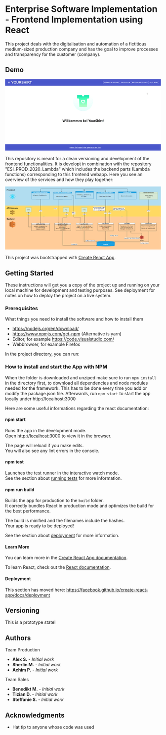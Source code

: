 # Enterprise Software Implementation - Frontend Implementation using React

This project deals with the digitalisation and automation of a fictitious medium-sized production company and has the goal to improve processes and transparency for the customer (company).

## Demo
![Demo Video of Prototype](demo/ReactApp_ESI_GIF_2020.gif)

This repository is meant for a clean versioning and development of the frontend functionalities. It is developt in combination with the repository "ESI_PROD_2020_Lambda" which includes the backend parts (Lambda functions) corresponding to this frontend webapp.
Here you see an overview of the services and how they play together:

![Architecture](demo/Service_Architecture_ESI_2020.PNG)

This project was bootstrapped with [Create React App](https://github.com/facebook/create-react-app).

## Getting Started

These instructions will get you a copy of the project up and running on your local machine for development and testing purposes. See deployment for notes on how to deploy the project on a live system.

### Prerequisites

What things you need to install the software and how to install them
- https://nodejs.org/en/download/
- https://www.npmjs.com/get-npm (Alternative is yarn)
- Editor, for example https://code.visualstudio.com/
- Webbrowser, for example Firefox

In the project directory, you can run:

### How to install and start the App with NPM
When the folder is downloaded and unziped make sure to run `npm install` in the directory first, to download all dependencies and node modules needed for the framework. This has to be done every time you add or modify the package.json file.
Afterwards, run `npm start` to start the app locally under http://localhost:3000

Here are some useful informations regarding the react documentation:

#### npm start

Runs the app in the development mode.<br />
Open [http://localhost:3000](http://localhost:3000) to view it in the browser.

The page will reload if you make edits.<br />
You will also see any lint errors in the console.

#### npm test

Launches the test runner in the interactive watch mode.<br />
See the section about [running tests](https://facebook.github.io/create-react-app/docs/running-tests) for more information.

#### npm run build

Builds the app for production to the `build` folder.<br />
It correctly bundles React in production mode and optimizes the build for the best performance.

The build is minified and the filenames include the hashes.<br />
Your app is ready to be deployed!

See the section about [deployment](https://facebook.github.io/create-react-app/docs/deployment) for more information.

#### Learn More

You can learn more in the [Create React App documentation](https://facebook.github.io/create-react-app/docs/getting-started).

To learn React, check out the [React documentation](https://reactjs.org/).

#### Deployment

This section has moved here: https://facebook.github.io/create-react-app/docs/deployment

## Versioning

This is a prototype state!

## Authors

Team Production
* **Alex S.** - *Initial work*
* **Sherlin M.** - *Initial work*
* **Achim P.** - *Initial work*

Team Sales
* **Benedikt M.** - *Initial work*
* **Tizian D.** - *Initial work*
* **Steffanie S.** - *Initial work*

## Acknowledgments

* Hat tip to anyone whose code was used
